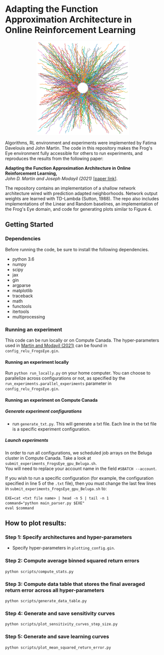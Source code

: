 # Adapting the Function Approximation Architecture in Online Reinforcement Learning 

<p align="center">
  <img src="Frog_Eye_img.png" alt="The Frog's Eye data distribution."/>
</p>

Algorithms, RL environment and experiments were implemented by Fatima Davelouis and John Martin. The code in this repository makes the Frog's Eye environment fully accessible for others to run experiments, and reproduces the results from the following paper:

**Adapting the Function Approximation Architecture
in Online Reinforcement Learning,**<br />
*John D. Martin and Joseph Modayil (2021)* [[paper link](https://arxiv.org/pdf/2106.09776.pdf)].

The repository contains an implementation of a shallow network architecture wired with prediction adapted neighborhoods.
Network output weights are learned with TD-Lambda (Sutton, 1988).
The repo also includes implementations of the Linear and Random baselines, an implementation of the Frog's Eye domain, and code for generating plots similar to Figure 4. 

## Getting Started
### Dependencies 
Before running the code, be sure to install the following dependencies. 

- python 3.6
- numpy
- scipy<br />
- jax
- gin
- argparse
- matplotlib
- traceback
- math
- functools<br />
- itertools
- multiprocessing

### Running an experiment
This code can be run locally or on Compute Canada.
The hyper-parameters used in [Martin and Modayil (2021)](https://arxiv.org/pdf/2106.09776.pdf) can be found in `config_relu_FrogsEye.gin`. 

#### Running an experiment locally
Run `python run_locally.py` on your home computer. 
You can choose to parallelize across configurations or not,
as specified by the `run_experiments.parallel_experiments` parameter in `config_relu_FrogsEye.gin`.


#### Running an experiment on Compute Canada
##### Generate experiment configurations
- run `generate_txt.py`. This will generate a txt file. Each line in the txt file is a specific experiment configuration.

##### Launch experiments
In order to run all configurations, we scheduled job arrays on the Beluga cluster in Compute Canada.
Take a look at `submit_experiments_FrogsEye_gpu_Beluga.sh`.<br />
You will need to replace your account name in the field `#SBATCH --account`.<br />

If you wish to run a specific configuration (for example, the configuration specified in line 5 of the `.txt` file), 
then you must change the last few lines in `submit_experiments_FrogsEye_gpu_Beluga.sh` to:
```shell
EXE=cat <txt file name> | head -n 5 | tail -n 1
command="python main_parser.py $EXE"
eval $command 
```


## How to plot results:
### Step 1: Specify architectures and hyper-parameters<br />
- Specify hyper-parameters in `plotting_config.gin`. 

### Step 2: Compute average binned squared return errors<br /> 
```commandline
python scripts/compute_stats.py
```
### Step 3: Compute data table that stores the final averaged return error across all hyper-parameters
```commandline
python scripts/generate_data_table.py
```

### Step 4: Generate and save sensitivity curves<br />
```commandline
python scripts/plot_sensitivity_curves_step_size.py
```

### Step 5: Generate and save learning curves<br />
```commandline
python scripts/plot_mean_squared_return_error.py
```
